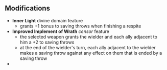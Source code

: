 ## Modifications
- **Inner Light** divine domain feature
	- grants +1 bonus to saving throws when finishing a respite
- **Improved Implement of Wrath** *censor* feature
	- the selected weapon grants the wielder and each ally adjacent to him a +2 to saving throws
	- at the end of the wielder's turn, each ally adjacent to the wielder makes a saving throw against any effect on them that is ended by a saving throw
- 